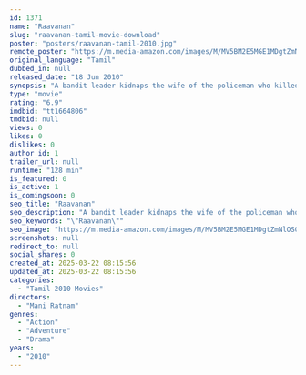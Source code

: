 ```yaml
---
id: 1371
name: "Raavanan"
slug: "raavanan-tamil-movie-download"
poster: "posters/raavanan-tamil-2010.jpg"
remote_poster: "https://m.media-amazon.com/images/M/MV5BM2E5MGE1MDgtZmNlOS00NmRkLTk1ZWQtNTMzMGQ2MDBmNjI4XkEyXkFqcGc@._V1_SX300.jpg"
original_language: "Tamil"
dubbed_in: null
released_date: "18 Jun 2010"
synopsis: "A bandit leader kidnaps the wife of the policeman who killed his sister, but later falls in love with her."
type: "movie"
rating: "6.9"
imdbid: "tt1664806"
tmdbid: null
views: 0
likes: 0
dislikes: 0
author_id: 1
trailer_url: null
runtime: "128 min"
is_featured: 0
is_active: 1
is_comingsoon: 0
seo_title: "Raavanan"
seo_description: "A bandit leader kidnaps the wife of the policeman who killed his sister, but later falls in love with her."
seo_keywords: "\"Raavanan\""
seo_image: "https://m.media-amazon.com/images/M/MV5BM2E5MGE1MDgtZmNlOS00NmRkLTk1ZWQtNTMzMGQ2MDBmNjI4XkEyXkFqcGc@._V1_SX300.jpg"
screenshots: null
redirect_to: null
social_shares: 0
created_at: 2025-03-22 08:15:56
updated_at: 2025-03-22 08:15:56
categories:
  - "Tamil 2010 Movies"
directors:
  - "Mani Ratnam"
genres:
  - "Action"
  - "Adventure"
  - "Drama"
years:
  - "2010"
---
```

